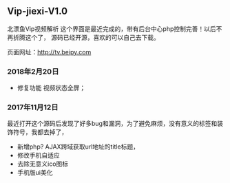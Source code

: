 


## Vip-jiexi-V1.0
北漂鱼Vip视频解析
这个界面是最近完成的，带有后台中心php控制完善！以后不再折腾这个了，
源码已经开源，喜欢的可以自己去下载。

页面网址：http://tv.beipy.com 

### 2018年2月20日

* 修复功能 视频状态全屏；

### 2017年11月12日

最近打开这个源码后发现了好多bug和漏洞，为了避免麻烦，没有意义的标签和装饰符号，我都去掉了， 
* 新增php? AJAX跨域获取url地址的title标题， 
* 修改手机自适应 
* 去除无意义ico图标 
* 手机版ui美化
